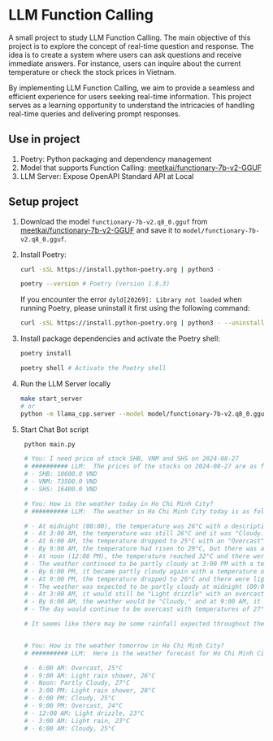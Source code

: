 # LLM Function Calling
A small project to study LLM Function Calling. The main objective of this project is to explore the concept of real-time question and response. The idea is to create a system where users can ask questions and receive immediate answers. For instance, users can inquire about the current temperature or check the stock prices in Vietnam.

By implementing LLM Function Calling, we aim to provide a seamless and efficient experience for users seeking real-time information. This project serves as a learning opportunity to understand the intricacies of handling real-time queries and delivering prompt responses.


## Use in project
1. Poetry: Python packaging and dependency management
2. Model that supports Function Calling: [meetkai/functionary-7b-v2-GGUF](https://huggingface.co/meetkai/functionary-7b-v2-GGUF)
3. LLM Server: Expose OpenAPI Standard API at Local

## Setup project
1. Download the model `functionary-7b-v2.q8_0.gguf` from [meetkai/functionary-7b-v2-GGUF](https://huggingface.co/meetkai/functionary-7b-v2-GGUF/tree/main) and save it to `model/functionary-7b-v2.q8_0.gguf`.
2. Install Poetry:
    ```bash
    curl -sSL https://install.python-poetry.org | python3 -

    poetry --version # Poetry (version 1.8.3)
    ```

    If you encounter the error `dyld[20269]: Library not loaded` when running Poetry, please uninstall it first using the following command:
    ```bash
    curl -sSL https://install.python-poetry.org | python3 - --uninstall
    ```
3. Install package dependencies and activate the Poetry shell:
    ```bash
    poetry install

    poetry shell # Activate the Poetry shell
    ```
4. Run the LLM Server locally
    ```bash
    make start_server
    # or
    python -m llama_cpp.server --model model/functionary-7b-v2.q8_0.gguf --chat_format functionary-v2 --hf_pretrained_model_name_or_path ./model
    ```
5. Start Chat Bot script
   ```bash
    python main.py

    # You: I need price of stock SHB, VNM and SHS on 2024-08-27
    # ########## LLM:  The prices of the stocks on 2024-08-27 are as follows:
    # - SHB: 10600.0 VND
    # - VNM: 73500.0 VND
    # - SHS: 16400.0 VND

    # You: How is the weather today in Ho Chi Minh City?
    # ########## LLM:  The weather in Ho Chi Minh City today is as follows:

    # - At midnight (00:00), the temperature was 26°C with a description of "Partly Cloudy."
    # - At 3:00 AM, the temperature was still 26°C and it was "Cloudy."
    # - At 6:00 AM, the temperature dropped to 25°C with an "Overcast" weather description.
    # - By 9:00 AM, the temperature had risen to 29°C, but there was a "Light rain shower."
    # - At noon (12:00 PM), the temperature reached 32°C and there were also "Light rain showers."
    # - The weather continued to be partly cloudy at 3:00 PM with a temperature of 30°C.
    # - By 6:00 PM, it became partly cloudy again with a temperature of 27°C.
    # - At 9:00 PM, the temperature dropped to 26°C and there were light rain showers.
    # - The weather was expected to be partly cloudy at midnight (00:00) tomorrow with a temperature of 25°C.
    # - At 3:00 AM, it would still be "Light drizzle" with an overcast sky.
    # - By 6:00 AM, the weather would be "Cloudy," and at 9:00 AM, it would become "Overcast."
    # - The day would continue to be overcast with temperatures of 27°C and 29°C before a "Light rain" forecast for 3:00 PM.

    # It seems like there may be some rainfall expected throughout the day in Ho Chi Minh City today, so it's advisable to have an umbrella or appropriate clothing if you plan to go outdoors.


    # You: How is the weather tomorrow in Ho Chi Minh City?
    # ########## LLM:  Here is the weather forecast for Ho Chi Minh City tomorrow:

    # - 6:00 AM: Overcast, 25°C
    # - 9:00 AM: Light rain shower, 26°C
    # - Noon: Partly Cloudy, 27°C
    # - 3:00 PM: Light rain shower, 28°C
    # - 6:00 PM: Cloudy, 25°C
    # - 9:00 PM: Overcast, 24°C
    # - 12:00 AM: Light drizzle, 23°C
    # - 3:00 AM: Light rain, 23°C
    # - 6:00 AM: Cloudy, 25°C
   ```
